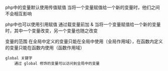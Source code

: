 php中的变量默认使用传值赋值
	当将一个变量赋值给一个新的变量时，他们之间不会相互影响

php中也可以使用引用赋值 通过载变量前加 &
	当将一个变量赋值给一个新的变量时，其中一个变量改变，另一个变量也随之改变


变量的范围
	在全局中定义的变量只能在全局中使用（全局作用域），在函数内定义的变量只能在函数内使用（函数作用域）

	global 关键字
		通过 global 修饰的变量可以访问到全局中的变量